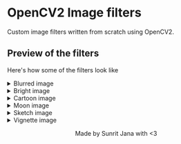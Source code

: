 # OpenCV2 Image filters

Custom image filters written from scratch using OpenCV2.

## Preview of the filters

Here's how some of the filters look like

<details>
    <summary>Blurred image</summary>

![Blur image filter](https://github.com/janaSunrise/opencv2-image-filters/blob/main/blurred.jpg)

</details>

<details>
    <summary>Bright image</summary>

![Bright image filter](https://github.com/janaSunrise/opencv2-image-filters/blob/main/bright.jpg)

</details>

<details>
    <summary>Cartoon image</summary>

![Cartoon image filter](https://github.com/janaSunrise/opencv2-image-filters/blob/main/cartoon.jpg)

</details>

<details>
    <summary>Moon image</summary>

![Moon image filter](https://github.com/janaSunrise/opencv2-image-filters/blob/main/moon.jpg)

</details>

<details>
    <summary>Sketch image</summary>

![Sketch image filter](https://github.com/janaSunrise/opencv2-image-filters/blob/main/sketch.jpg)

</details>

<details>
    <summary>Vignette image</summary>

![Vignette image filter](https://github.com/janaSunrise/opencv2-image-filters/blob/main/vignette.jpg)

</details>


<div align="center">

Made by Sunrit Jana with <3

</div>

